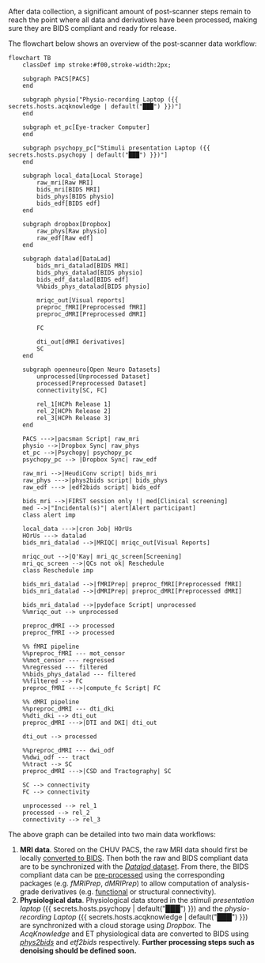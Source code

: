 After data collection, a significant amount of post-scanner steps remain to reach the point where all data and derivatives have been processed, making sure they are BIDS compliant and ready for release.

The flowchart below shows an overview of the post-scanner data workflow:

``` mermaid
flowchart TB
    classDef imp stroke:#f00,stroke-width:2px;

    subgraph PACS[PACS]
    end

    subgraph physio["Physio-recording Laptop ({{ secrets.hosts.acqknowledge | default("███") }})"]
    end

    subgraph et_pc[Eye-tracker Computer]
    end

    subgraph psychopy_pc["Stimuli presentation Laptop ({{ secrets.hosts.psychopy | default("███") }})"]
    end

    subgraph local_data[Local Storage]
        raw_mri[Raw MRI]
        bids_mri[BIDS MRI]
        bids_phys[BIDS physio]
        bids_edf[BIDS edf]
    end

    subgraph dropbox[Dropbox]
        raw_phys[Raw physio]
        raw_edf[Raw edf]
    end
    
    subgraph datalad[DataLad]
        bids_mri_datalad[BIDS MRI]
        bids_phys_datalad[BIDS physio]
        bids_edf_datalad[BIDS edf]
        %%bids_phys_datalad[BIDS physio]

        mriqc_out[Visual reports]
        preproc_fMRI[Preprocessed fMRI]
        preproc_dMRI[Preprocessed dMRI]

        FC

        dti_out[dMRI derivatives]
        SC
    end
    
    subgraph openneuro[Open Neuro Datasets]
        unprocessed[Unprocessed Dataset]
        processed[Preprocessed Dataset]
        connectivity[SC, FC]

        rel_1[HCPh Release 1]
        rel_2[HCPh Release 2]
        rel_3[HCPh Release 3]
    end

    PACS --->|pacsman Script| raw_mri
    physio -->|Dropbox Sync| raw_phys
    et_pc -->|Psychopy| psychopy_pc
    psychopy_pc --> |Dropbox Sync| raw_edf
    
    raw_mri -->|HeudiConv script| bids_mri
    raw_phys --->|phys2bids script| bids_phys
    raw_edf ---> |edf2bids script| bids_edf

    bids_mri -->|FIRST session only !| med[Clinical screening]
    med -->|"Incidental(s)"| alert[Alert participant]
    class alert imp

    local_data --->|cron Job| HOrUs
    HOrUs ---> datalad
    bids_mri_datalad -->|MRIQC| mriqc_out[Visual Reports]

    mriqc_out -->|Q'Kay| mri_qc_screen[Screening]
    mri_qc_screen -->|QCs not ok| Reschedule
    class Reschedule imp

    bids_mri_datalad -->|fMRIPrep| preproc_fMRI[Preprocessed fMRI]
    bids_mri_datalad -->|dMRIPrep| preproc_dMRI[Preprocessed dMRI]
    
    bids_mri_datalad -->|pydeface Script| unprocessed
    %%mriqc_out --> unprocessed

    preproc_dMRI --> processed
    preproc_fMRI --> processed

    %% fMRI pipeline
    %%preproc_fMRI --- mot_censor
    %%mot_censor --- regressed
    %%regressed --- filtered
    %%bids_phys_datalad --- filtered
    %%filtered --> FC
    preproc_fMRI --->|compute_fc Script| FC

    %% dMRI pipeline
    %%preproc_dMRI --- dti_dki
    %%dti_dki --> dti_out
    preproc_dMRI --->|DTI and DKI| dti_out

    dti_out --> processed

    %%preproc_dMRI --- dwi_odf
    %%dwi_odf --- tract
    %%tract --> SC
    preproc_dMRI --->|CSD and Tractography| SC

    SC --> connectivity
    FC --> connectivity

    unprocessed --> rel_1
    processed --> rel_2
    connectivity --> rel_3
```

The above graph can be detailed into two main data workflows:

1. **MRI data**.
    Stored on the CHUV PACS, the raw MRI data should first be locally [converted to BIDS](post-session.md/#convert-imaging-data-to-bids-with-heudiconv). Then both the raw and BIDS compliant data are to be synchronized with the [*Datalad* dataset](preliminary.md/#adding-data-or-metadata). From there, the BIDS compliant data can be [pre-processed](../processing/preprocessing.md) using the corresponding packages (e.g. *fMRIPrep*, *dMRIPrep*) to allow computation of analysis-grade derivatives (e.g. [functional](../processing/functional-connectivity.md) or structural connectivity).
2. **Physiological data**.
    Physiological data stored in the *stimuli presentation laptop* ({{ secrets.hosts.psychopy | default("███") }}) and the *physio-recording Laptop* ({{ secrets.hosts.acqknowledge | default("███") }}) are synchronized with a cloud storage using *Dropbox*. The *AcqKnowledge* and ET physiological data are converted to BIDS using [*phys2bids*](physio-to-bids.ipynb) and *etf2bids* respectively. **Further processing steps such as denoising should be defined soon.**